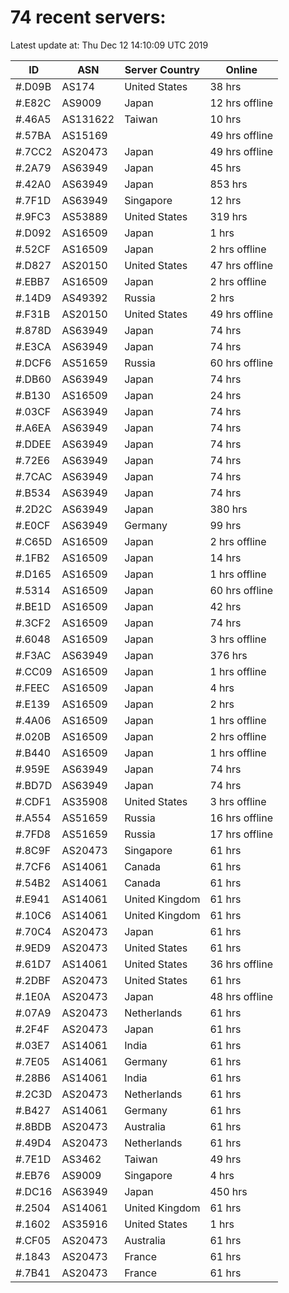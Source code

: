 # 74 recent servers:

Latest update at: Thu Dec 12 14:10:09 UTC 2019

| ID | ASN | Server Country | Online |
| -- | --- | -------------- | ------ |
| #.D09B | AS174 | United States | 38 hrs |
| #.E82C | AS9009 | Japan | 12 hrs offline |
| #.46A5 | AS131622 | Taiwan | 10 hrs |
| #.57BA | AS15169 |  | 49 hrs offline |
| #.7CC2 | AS20473 | Japan | 49 hrs offline |
| #.2A79 | AS63949 | Japan | 45 hrs |
| #.42A0 | AS63949 | Japan | 853 hrs |
| #.7F1D | AS63949 | Singapore | 12 hrs |
| #.9FC3 | AS53889 | United States | 319 hrs |
| #.D092 | AS16509 | Japan | 1 hrs |
| #.52CF | AS16509 | Japan | 2 hrs offline |
| #.D827 | AS20150 | United States | 47 hrs offline |
| #.EBB7 | AS16509 | Japan | 2 hrs offline |
| #.14D9 | AS49392 | Russia | 2 hrs |
| #.F31B | AS20150 | United States | 49 hrs offline |
| #.878D | AS63949 | Japan | 74 hrs |
| #.E3CA | AS63949 | Japan | 74 hrs |
| #.DCF6 | AS51659 | Russia | 60 hrs offline |
| #.DB60 | AS63949 | Japan | 74 hrs |
| #.B130 | AS16509 | Japan | 24 hrs |
| #.03CF | AS63949 | Japan | 74 hrs |
| #.A6EA | AS63949 | Japan | 74 hrs |
| #.DDEE | AS63949 | Japan | 74 hrs |
| #.72E6 | AS63949 | Japan | 74 hrs |
| #.7CAC | AS63949 | Japan | 74 hrs |
| #.B534 | AS63949 | Japan | 74 hrs |
| #.2D2C | AS63949 | Japan | 380 hrs |
| #.E0CF | AS63949 | Germany | 99 hrs |
| #.C65D | AS16509 | Japan | 2 hrs offline |
| #.1FB2 | AS16509 | Japan | 14 hrs |
| #.D165 | AS16509 | Japan | 1 hrs offline |
| #.5314 | AS16509 | Japan | 60 hrs offline |
| #.BE1D | AS16509 | Japan | 42 hrs |
| #.3CF2 | AS16509 | Japan | 74 hrs |
| #.6048 | AS16509 | Japan | 3 hrs offline |
| #.F3AC | AS63949 | Japan | 376 hrs |
| #.CC09 | AS16509 | Japan | 1 hrs offline |
| #.FEEC | AS16509 | Japan | 4 hrs |
| #.E139 | AS16509 | Japan | 2 hrs |
| #.4A06 | AS16509 | Japan | 1 hrs offline |
| #.020B | AS16509 | Japan | 2 hrs offline |
| #.B440 | AS16509 | Japan | 1 hrs offline |
| #.959E | AS63949 | Japan | 74 hrs |
| #.BD7D | AS63949 | Japan | 74 hrs |
| #.CDF1 | AS35908 | United States | 3 hrs offline |
| #.A554 | AS51659 | Russia | 16 hrs offline |
| #.7FD8 | AS51659 | Russia | 17 hrs offline |
| #.8C9F | AS20473 | Singapore | 61 hrs |
| #.7CF6 | AS14061 | Canada | 61 hrs |
| #.54B2 | AS14061 | Canada | 61 hrs |
| #.E941 | AS14061 | United Kingdom | 61 hrs |
| #.10C6 | AS14061 | United Kingdom | 61 hrs |
| #.70C4 | AS20473 | Japan | 61 hrs |
| #.9ED9 | AS20473 | United States | 61 hrs |
| #.61D7 | AS14061 | United States | 36 hrs offline |
| #.2DBF | AS20473 | United States | 61 hrs |
| #.1E0A | AS20473 | Japan | 48 hrs offline |
| #.07A9 | AS20473 | Netherlands | 61 hrs |
| #.2F4F | AS20473 | Japan | 61 hrs |
| #.03E7 | AS14061 | India | 61 hrs |
| #.7E05 | AS14061 | Germany | 61 hrs |
| #.28B6 | AS14061 | India | 61 hrs |
| #.2C3D | AS20473 | Netherlands | 61 hrs |
| #.B427 | AS14061 | Germany | 61 hrs |
| #.8BDB | AS20473 | Australia | 61 hrs |
| #.49D4 | AS20473 | Netherlands | 61 hrs |
| #.7E1D | AS3462 | Taiwan | 49 hrs |
| #.EB76 | AS9009 | Singapore | 4 hrs |
| #.DC16 | AS63949 | Japan | 450 hrs |
| #.2504 | AS14061 | United Kingdom | 61 hrs |
| #.1602 | AS35916 | United States | 1 hrs |
| #.CF05 | AS20473 | Australia | 61 hrs |
| #.1843 | AS20473 | France | 61 hrs |
| #.7B41 | AS20473 | France | 61 hrs |

